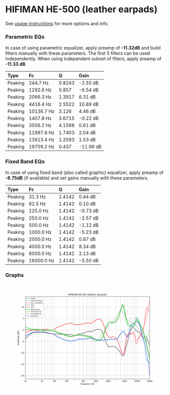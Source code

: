 # HIFIMAN HE-500 (leather earpads)
See [usage instructions](https://github.com/jaakkopasanen/AutoEq#usage) for more options and info.

### Parametric EQs
In case of using parametric equalizer, apply preamp of **-11.32dB** and build filters manually
with these parameters. The first 5 filters can be used independently.
When using independent subset of filters, apply preamp of **-11.33 dB**.

| Type    | Fc         |      Q | Gain      |
|:--------|:-----------|:-------|:----------|
| Peaking | 244.7 Hz   | 0.8243 | -2.55 dB  |
| Peaking | 1292.6 Hz  | 0.857  | -6.54 dB  |
| Peaking | 2066.3 Hz  | 1.3917 | 6.31 dB   |
| Peaking | 4416.4 Hz  | 2.5522 | 10.89 dB  |
| Peaking | 10136.7 Hz | 3.126  | 4.46 dB   |
| Peaking | 1407.8 Hz  | 3.6715 | -0.22 dB  |
| Peaking | 3506.2 Hz  | 4.1598 | 0.61 dB   |
| Peaking | 11997.8 Hz | 1.7403 | 2.04 dB   |
| Peaking | 13613.4 Hz | 1.2593 | 1.53 dB   |
| Peaking | 19709.2 Hz | 0.437  | -11.99 dB |

### Fixed Band EQs
In case of using fixed band (also called graphic) equalizer, apply preamp of **-8.75dB**
(if available) and set gains manually with these parameters.

| Type    | Fc         |      Q | Gain     |
|:--------|:-----------|:-------|:---------|
| Peaking | 31.3 Hz    | 1.4142 | 0.44 dB  |
| Peaking | 62.5 Hz    | 1.4142 | 0.10 dB  |
| Peaking | 125.0 Hz   | 1.4142 | -0.73 dB |
| Peaking | 250.0 Hz   | 1.4142 | -2.57 dB |
| Peaking | 500.0 Hz   | 1.4142 | -1.12 dB |
| Peaking | 1000.0 Hz  | 1.4142 | -5.23 dB |
| Peaking | 2000.0 Hz  | 1.4142 | 0.87 dB  |
| Peaking | 4000.0 Hz  | 1.4142 | 8.34 dB  |
| Peaking | 8000.0 Hz  | 1.4142 | 2.13 dB  |
| Peaking | 16000.0 Hz | 1.4142 | -5.50 dB |

### Graphs
![](./HIFIMAN%20HE-500%20(leather%20earpads).png)
